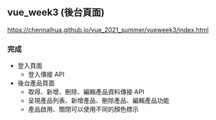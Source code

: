 ## vue_week3 (後台頁面)
https://chennalhua.github.io/vue_2021_summer/vueweek3/index.html

### 完成
- 登入頁面
  * 登入傳接 API
- 後台產品頁面
  * 取得、新增、刪除、編輯產品資料傳接 API
  * 呈現產品列表、新增產品、刪除產品、編輯產品功能
  * 產品啟用、關閉可以使用不同的顏色標示
